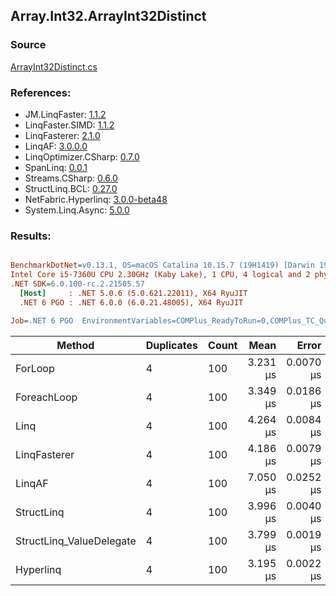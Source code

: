 ﻿## Array.Int32.ArrayInt32Distinct

### Source
[ArrayInt32Distinct.cs](../LinqBenchmarks/Array/Int32/ArrayInt32Distinct.cs)

### References:
- JM.LinqFaster: [1.1.2](https://www.nuget.org/packages/JM.LinqFaster/1.1.2)
- LinqFaster.SIMD: [1.1.2](https://www.nuget.org/packages/LinqFaster.SIMD/1.0.3)
- LinqFasterer: [2.1.0](https://www.nuget.org/packages/LinqFasterer/2.1.0)
- LinqAF: [3.0.0.0](https://www.nuget.org/packages/LinqAF/3.0.0.0)
- LinqOptimizer.CSharp: [0.7.0](https://www.nuget.org/packages/LinqOptimizer.CSharp/0.7.0)
- SpanLinq: [0.0.1](https://www.nuget.org/packages/SpanLinq/0.0.1)
- Streams.CSharp: [0.6.0](https://www.nuget.org/packages/Streams.CSharp/0.6.0)
- StructLinq.BCL: [0.27.0](https://www.nuget.org/packages/StructLinq/0.27.0)
- NetFabric.Hyperlinq: [3.0.0-beta48](https://www.nuget.org/packages/NetFabric.Hyperlinq/3.0.0-beta48)
- System.Linq.Async: [5.0.0](https://www.nuget.org/packages/System.Linq.Async/5.0.0)

### Results:
``` ini

BenchmarkDotNet=v0.13.1, OS=macOS Catalina 10.15.7 (19H1419) [Darwin 19.6.0]
Intel Core i5-7360U CPU 2.30GHz (Kaby Lake), 1 CPU, 4 logical and 2 physical cores
.NET SDK=6.0.100-rc.2.21505.57
  [Host]     : .NET 5.0.6 (5.0.621.22011), X64 RyuJIT
  .NET 6 PGO : .NET 6.0.0 (6.0.21.48005), X64 RyuJIT

Job=.NET 6 PGO  EnvironmentVariables=COMPlus_ReadyToRun=0,COMPlus_TC_QuickJitForLoops=1,COMPlus_TieredPGO=1  Runtime=.NET 6.0  

```
|                   Method | Duplicates | Count |     Mean |     Error |    StdDev |        Ratio | RatioSD |  Gen 0 | Allocated |
|------------------------- |----------- |------ |---------:|----------:|----------:|-------------:|--------:|-------:|----------:|
|                  ForLoop |          4 |   100 | 3.231 μs | 0.0070 μs | 0.0065 μs |     baseline |         | 2.8687 |   6,000 B |
|              ForeachLoop |          4 |   100 | 3.349 μs | 0.0186 μs | 0.0145 μs | 1.04x slower |   0.00x | 2.8687 |   6,000 B |
|                     Linq |          4 |   100 | 4.264 μs | 0.0084 μs | 0.0070 μs | 1.32x slower |   0.00x | 2.8610 |   5,992 B |
|             LinqFasterer |          4 |   100 | 4.186 μs | 0.0079 μs | 0.0070 μs | 1.30x slower |   0.00x | 4.4250 |   9,272 B |
|                   LinqAF |          4 |   100 | 7.050 μs | 0.0252 μs | 0.0224 μs | 2.18x slower |   0.01x | 5.9280 |  12,400 B |
|               StructLinq |          4 |   100 | 3.996 μs | 0.0040 μs | 0.0064 μs | 1.24x slower |   0.00x | 0.0153 |      32 B |
| StructLinq_ValueDelegate |          4 |   100 | 3.799 μs | 0.0019 μs | 0.0016 μs | 1.18x slower |   0.00x |      - |         - |
|                Hyperlinq |          4 |   100 | 3.195 μs | 0.0022 μs | 0.0017 μs | 1.01x faster |   0.00x |      - |         - |
